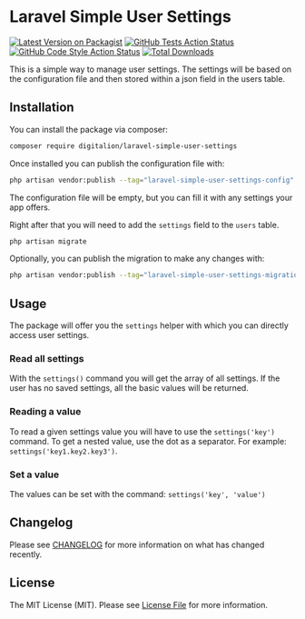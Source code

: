 # Laravel Simple User Settings

[![Latest Version on Packagist](https://img.shields.io/packagist/v/digitalion/laravel-simple-user-settings.svg?style=flat-square)](https://packagist.org/packages/digitalion/laravel-simple-user-settings)
[![GitHub Tests Action Status](https://img.shields.io/github/actions/workflow/status/digitalion/laravel-simple-user-settings/run-tests.yml?branch=main&label=tests&style=flat-square)](https://github.com/digitalion/laravel-simple-user-settings/actions?query=workflow%3Arun-tests+branch%3Amain)
[![GitHub Code Style Action Status](https://img.shields.io/github/actions/workflow/status/digitalion/laravel-simple-user-settings/fix-php-code-style-issues.yml?branch=main&label=code%20style&style=flat-square)](https://github.com/digitalion/laravel-simple-user-settings/actions?query=workflow%3A"Fix+PHP+code+style+issues"+branch%3Amain)
[![Total Downloads](https://img.shields.io/packagist/dt/digitalion/laravel-simple-user-settings.svg?style=flat-square)](https://packagist.org/packages/digitalion/laravel-simple-user-settings)

This is a simple way to manage user settings.
The settings will be based on the configuration file and then stored within a json field in the users table.

## Installation

You can install the package via composer:

```bash
composer require digitalion/laravel-simple-user-settings
```

Once installed you can publish the configuration file with:

```bash
php artisan vendor:publish --tag="laravel-simple-user-settings-config"
```

The configuration file will be empty, but you can fill it with any settings your app offers.

Right after that you will need to add the `settings` field to the `users` table.

```bash
php artisan migrate
```

Optionally, you can publish the migration to make any changes with:

```bash
php artisan vendor:publish --tag="laravel-simple-user-settings-migrations"
```

## Usage

The package will offer you the `settings` helper with which you can directly access user settings.

### Read all settings

With the `settings()` command you will get the array of all settings. If the user has no saved settings, all the basic values will be returned.

### Reading a value

To read a given settings value you will have to use the `settings('key')` command.
To get a nested value, use the dot as a separator. For example: `settings('key1.key2.key3')`.

### Set a value

The values can be set with the command: `settings('key', 'value')`

## Changelog

Please see [CHANGELOG](CHANGELOG.md) for more information on what has changed recently.

## License

The MIT License (MIT). Please see [License File](LICENSE.md) for more information.
